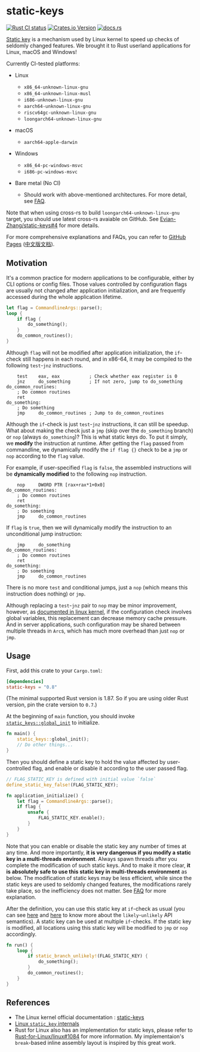 # static-keys

[![Rust CI status](https://github.com/Evian-Zhang/static-keys/actions/workflows/ci.yml/badge.svg)](https://github.com/Evian-Zhang/static-keys/actions/workflows/ci.yml)
[![Crates.io Version](https://img.shields.io/crates/v/static-keys)](https://crates.io/crates/static-keys)
[![docs.rs](https://img.shields.io/docsrs/static-keys?logo=docs.rs)](https://docs.rs/static-keys)

[Static key](https://docs.kernel.org/staging/static-keys.html) is a mechanism used by Linux kernel to speed up checks of seldomly changed features. We brought it to Rust userland applications for Linux, macOS and Windows!

Currently CI-tested platforms:

* Linux

    * `x86_64-unknown-linux-gnu`
    * `x86_64-unknown-linux-musl`
    * `i686-unknown-linux-gnu`
    * `aarch64-unknown-linux-gnu`
    * `riscv64gc-unknown-linux-gnu`
    * `loongarch64-unknown-linux-gnu`
* macOS

    * `aarch64-apple-darwin`
* Windows

    * `x86_64-pc-windows-msvc`
    * `i686-pc-windows-msvc`
* Bare metal (No CI)
    * Should work with above-mentioned architectures. For more detail, see [FAQ](https://evian-zhang.github.io/static-keys/en/FAQs.html#How-can-I-use-this-crate-in-bare-metal).

Note that when using cross-rs to build `loongarch64-unknown-linux-gnu` target, you should use latest cross-rs avaiable on GitHub. See [Evian-Zhang/static-keys#4](https://github.com/Evian-Zhang/static-keys/pull/4) for more details.

For more comprehensive explanations and FAQs, you can refer to [GitHub Pages](https://evian-zhang.github.io/static-keys/en/) ([中文版文档](https://evian-zhang.github.io/static-keys/zh-Hans/)).

## Motivation

It's a common practice for modern applications to be configurable, either by CLI options or config files. Those values controlled by configuration flags are usually not changed after application initialization, and are frequently accessed during the whole application lifetime.

```rust
let flag = CommandlineArgs::parse();
loop {
    if flag {
        do_something();
    }
    do_common_routines();
}
```

Although `flag` will not be modified after application initialization, the `if`-check still happens in each round, and in x86-64, it may be compiled to the following `test`-`jnz` instructions.

```x86asm
    test    eax, eax           ; Check whether eax register is 0
    jnz     do_something       ; If not zero, jump to do_something
do_common_routines:
    ; Do common routines
    ret
do_something:
    ; Do something
    jmp     do_common_routines ; Jump to do_common_routines
```

Although the `if`-check is just `test`-`jnz` instructions, it can still be speedup. What about making the check just a `jmp` (skip over the `do_something` branch) or `nop` (always `do_something`)? This is what static keys do. To put it simply, we **modify** the instruction at runtime. After getting the `flag` passed from commandline, we dynamically modify the `if flag {}` check to be a `jmp` or `nop` according to the `flag` value.

For example, if user-specified `flag` is `false`, the assembled instructions will be **dynamically modified** to the following `nop` instruction.

```x86asm
    nop     DWORD PTR [rax+rax*1+0x0]
do_common_routines:
    ; Do common routines
    ret
do_something:
    ; Do something
    jmp     do_common_routines
```

If `flag` is `true`, then we will dynamically modify the instruction to an unconditional jump instruction:

```x86asm
    jmp     do_something
do_common_routines:
    ; Do common routines
    ret
do_something:
    ; Do something
    jmp     do_common_routines
```

There is no more `test` and conditional jumps, just a `nop` (which means this instruction does nothing) or `jmp`.

Although replacing a `test`-`jnz` pair to `nop` may be minor improvement, however, as [documented in linux kernel](https://docs.kernel.org/staging/static-keys.html#motivation), if the configuration check involves global variables, this replacement can decrease memory cache pressure. And in server applications, such configuration may be shared between multiple threads in `Arc`s, which has much more overhead than just `nop` or `jmp`.

## Usage

First, add this crate to your `Cargo.toml`:

```toml
[dependencies]
static-keys = "0.8"
```

(The minimal supported Rust version is 1.87. So if you are using older Rust version, pin the crate version to `0.7`.)

At the beginning of `main` function, you should invoke [`static_keys::global_init`](https://docs.rs/static-keys/latest/static_keys/fn.global_init.html) to initialize.

```rust
fn main() {
    static_keys::global_init();
    // Do other things...
}
```

Then you should define a static key to hold the value affected by user-controlled flag, and enable or disable it according to the user passed flag.

```rust
// FLAG_STATIC_KEY is defined with initial value `false`
define_static_key_false!(FLAG_STATIC_KEY);

fn application_initialize() {
    let flag = CommandlineArgs::parse();
    if flag {
        unsafe {
            FLAG_STATIC_KEY.enable();
        }
    }
}
```

Note that you can enable or disable the static key any number of times at any time. And more importantly, **it is very dangerous if you modify a static key in a multi-threads environment**. Always spawn threads after you complete the modification of such static keys. And to make it more clear, **it is absolutely safe to use this static key in multi-threads environment** as below. The modification of static keys may be less efficient, while since the static keys are used to seldomly changed features, the modifications rarely take place, so the inefficiency does not matter. See [FAQ](https://evian-zhang.github.io/static-keys/en/FAQs.html#why-static-keys-must-only-be-modified-in-a-single-thread-environment) for more explanation.

After the definition, you can use this static key at `if`-check as usual (you can see [here](https://doc.rust-lang.org/std/intrinsics/fn.likely.html) and [here](https://kernelnewbies.org/FAQ/LikelyUnlikely) to know more about the `likely`-`unlikely` API semantics). A static key can be used at multiple `if`-checks. If the static key is modified, all locations using this static key will be modified to `jmp` or `nop` accordingly.

```rust
fn run() {
    loop {
        if static_branch_unlikely!(FLAG_STATIC_KEY) {
            do_something();
        }
        do_common_routines();
    }
}
```

## References

* The Linux kernel official documentation : [static-keys](https://docs.kernel.org/staging/static-keys.html)
* [Linux `static_key` internals](https://terenceli.github.io/%E6%8A%80%E6%9C%AF/2019/07/20/linux-static-key-internals)
* Rust for Linux also has an implementation for static keys, please refer to [Rust-for-Linux/linux#1084](https://github.com/Rust-for-Linux/linux/pull/1084) for more information. My implementaion's `break`-based inline assembly layout is inspired by this great work.
